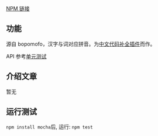 [NPM 链接](https://www.npmjs.com/package/pinyin-data)

## 功能

源自 bopomofo，汉字与词对应拼音。为[中文代码补全插件](https://github.com/program-in-chinese/vscode_Chinese_Input_Assistant)而作。

API 参考[单元测试](https://github.com/program-in-chinese/npm-pinyin-data/blob/master/test/)

## 介绍文章

暂无

## 运行测试

`npm install mocha`后, 运行: `npm test`

